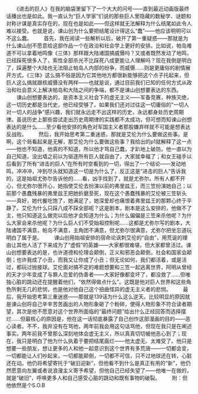 　　《进击的巨人》在我的脑袋里留下了一个大大的问号——直到最近动画版最终话播出也是如此。我一直认为“巨人学家”们说的那些巨人里隐藏的数秘学、谜题和对称计谋是真实存在的，现在也是如此——但这样就无法解释为什么结尾如此令人难以接受。也就是说，谏山创为什么要把结尾设计得这么“蠢”——他应该明明可以不这么蠢。
　　首先，我在阅读一些解析以后，破开了第一重疑惑——那就是为什么谏山创不愿意给这部作品一个在政治和社会学上更好的安排。比如说，帕岛难道不可以拿着地鸣像《三体》那样跟大陆诸国搞威慑吗？又或者既然发动了地鸣，已经踩死很多人了，索性全部杀光不比踩死八成更能让人理解吗？现在我倒是明白了，踩遍整个大陆也无法阻止帕岛人内部的纷争，而威慑……则是更庸俗的剧情展开方式，《三体》这么搞不俗是因为它其他地方都很新能够把这个点子托起来，但巨人这么搞就跟核威慑没有两样——也就是说，通过目前我们已知的任何方式从政治和社会意义上解决帕岛和大陆之间的争端，都不是谏山创想要表达的东西。
　　谏山创想要表达的，是资本主义社会下的虚无主义——军备竞赛，种族灭绝，这一切历史都是当代史，他已经受够了。如果我们还对过往这一切庸俗的“一切人对一切人的战争”感兴趣，我们就永远走不出这样的历史，永远都身处历史周期律。虽说历史上那些尝试走出历史周期律的实践都不太成功，但可想而知谏山创想表达的是什么……至少看他安排的角色对军国主义者那股嫌弃样就不可能是想表达反战败。
　　然后，我开始思考第二重迷惑，那就是艾伦为什么要做这些事。是啊，这个局看起来是无解，那艾伦为什么要做这些事？我给出的p1就解释了这一点——他也不知道，他真的不知道，所以他才骂自己蠢，才趴地上破防。他一直以为自己知道，没出墙之前以为驱逐所有巨人就自由了，大家就幸福了；和女王碰手以后看到了所有“进击的巨人”在所有时空看到的一切，得出了一个结论——发动地鸣，冲冲冲，冲到尽头就知道这一切是为什么了，反正这是“进击的巨人”告诉我的，这是始祖尤弥尔告诉他的……看，凶手找到了，就是尤弥尔。所有人都不开心，但尤弥尔很开心，她指使艾伦去扮演以前的弗里兹王，而三笠扮演她自己；以前那个愚蠢残暴的弗里兹王把她折磨至死，现在这个愚蠢残暴的艾伦被三笠斩头——真好，她代餐吃饱了，她满足了，她深爱却也痛恨着弗里兹王的那颗心终于平静了。艾伦为什么只踩八成不踩全部呢？这是剧本，剧本是这么安排的，他做不了主，他只知道这么做完以后他才会知道为什么；为什么偏偏是三笠来杀他呢？为什么大家会来杀他呢？为什么巨人们不受始祖控制呢……这都是尤弥尔写的剧本，大陆诸国不满意，帕岛不满意，主角团不满意，但尤弥尔很满意，尤弥尔把坐忘道玩明白了属于是。
　　谏山创用始祖安排的宿命论讽刺艾伦的“自由”，用荒诞的理由让其他人活了下来成为了“虚假”的英雄——大家都很难堪，但大家都曾活过。谏山创想要表达的是，也许道德和伦理会颠倒，正义和邪恶会颠倒，社会和国家会颠倒；也许我成了小丑，而我又让你成了小丑；但无论如何，我们都活着，或是活过，都玩过抛接球。艾伦面对搞不定的难题想要和三笠一起逃离世界，阿明从曾经的天才少年变成了与罪人恋爱的伪善者——大家好像都变坏了，都没救了……但唯独心脏的跳动还在提醒着他们，“依然得做点什么”。这既是他对巨人世界和这些角色所剩无几的悲悯，也是他对他自己这个扭曲怪异的虚无主义者的悲悯。
　　最后，我开始思考第三重迷惑——那就是139话为什么这么逆天。比较明显的原因就是谏山创将自己辛辛苦苦画出的人物形象砸了个粉碎，使得人物形象不符合读者期望，其次是他不愿意对这个世界所面临的“最终问题”给出什么正经回答而选择摆烂……但最核心的原因是，他在这一话彻底暴露了自己创作这部漫画的目的——恶心读者。不不，我并没有在骂他，两年前我会用这句话骂他，但现在我只是在阐述事实。两年前我不曾那么深刻地体会虚无主义，所以真真切切被他恶心到了；现在，我只是明白了他为什么执着于要把结尾画烂——他太虚无、太难受了。他只是想要一些朋友，想让更多的人和他一起意识到这个世界有多荒唐——一切都会变，一切都能让人们吵起来，一切都能颠倒，一切都不可信，只不过地球还在转，心脏还在动。他仍将希望寄托于“破旧迎新”，但他看不到什么是真正有用的“新”，他仍然愿意向左翼或者说浪漫主义寄予希望，但他自己已经失望了——他唯一在做的，就是“破旧”，呼唤更多人和自己感受心脏的跳动和既有事物的破裂。
　　附：但他依然是个S.O.B
<!-- ##{"timestamp":1699354654}## -->